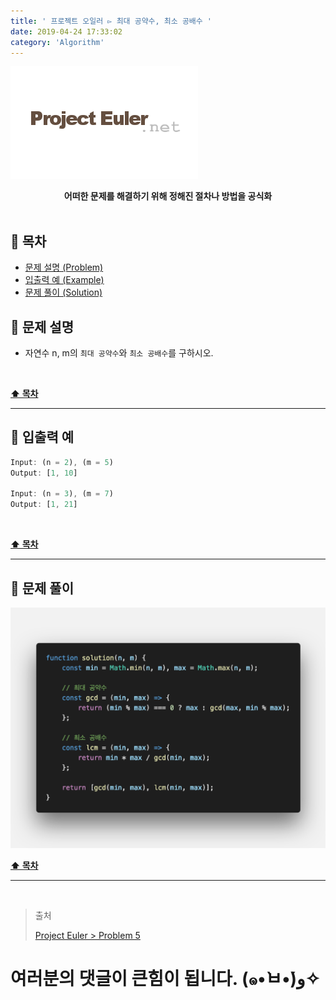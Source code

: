 ```yaml
---
title: ' 프로젝트 오일러 ▻ 최대 공약수, 최소 공배수 '
date: 2019-04-24 17:33:02
category: 'Algorithm'
---
```


![](./images/logo.png)

<center><strong>어떠한 문제를 해결하기 위해 정해진 절차나 방법을 공식화</strong></center>

<br />

## **💎 목차**

- [문제 설명 (Problem)](#-문제-설명)
- [입출력 예 (Example)](#-입출력-예)
- [문제 풀이 (Solution)](#-문제-풀이)

## **📕 문제 설명**

- 자연수 n, m의 `최대 공약수`와 `최소 공배수`를 구하시오.

<br />

**[⬆ 목차](#-목차)**

---

## **📙 입출력 예**

```js
Input: (n = 2), (m = 5)
Output: [1, 10]

Input: (n = 3), (m = 7)
Output: [1, 21]
```

<br />

**[⬆ 목차](#-목차)**

---

## **📘 문제 풀이**

![](./images/solution.5.png)
<br />

**[⬆ 목차](#-목차)**

---

<br />

> 출처
>
> <a href="http://euler.synap.co.kr/prob_detail.php?id=5" target="_blank">Project Euler > Problem 5</a>

# 여러분의 댓글이 큰힘이 됩니다. (๑•̀ㅂ•́)و✧
